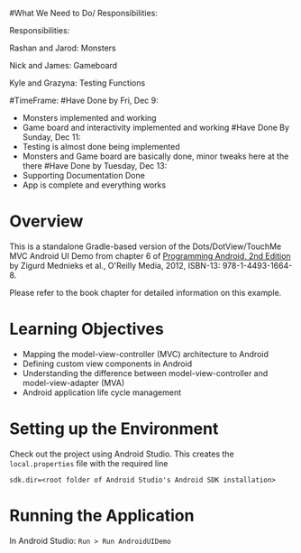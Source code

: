 #What We Need to Do/ Responsibilities: 

Responsibilities: 

Rashan and Jarod: Monsters

Nick and James: Gameboard

Kyle and Grazyna: Testing Functions

#TimeFrame: 
#Have Done by Fri, Dec 9: 
- Monsters implemented and working
- Game board and interactivity implemented and working
#Have Done By Sunday, Dec 11:
- Testing is almost done being implemented
- Monsters and Game board are basically done, minor tweaks here at the there
#Have Done by Tuesday, Dec 13: 
- Supporting Documentation Done
- App is complete and everything works


# Overview

This is a standalone Gradle-based version of the Dots/DotView/TouchMe MVC Android UI Demo from
chapter 6 of
[Programming Android, 2nd Edition](http://proquestcombo.safaribooksonline.com/book/programming/android/9781449332921)
by Zigurd Mednieks et al., O'Reilly Media, 2012, ISBN-13: 978-1-4493-1664-8.

Please refer to the book chapter for detailed information on this example.

# Learning Objectives

* Mapping the model-view-controller (MVC) architecture to Android
* Defining custom view components in Android
* Understanding the difference between model-view-controller and model-view-adapter (MVA)
* Android application life cycle management

# Setting up the Environment

Check out the project using Android Studio. This creates the `local.properties` file
with the required line

    sdk.dir=<root folder of Android Studio's Android SDK installation>

# Running the Application

In Android Studio: `Run > Run AndroidUIDemo`
